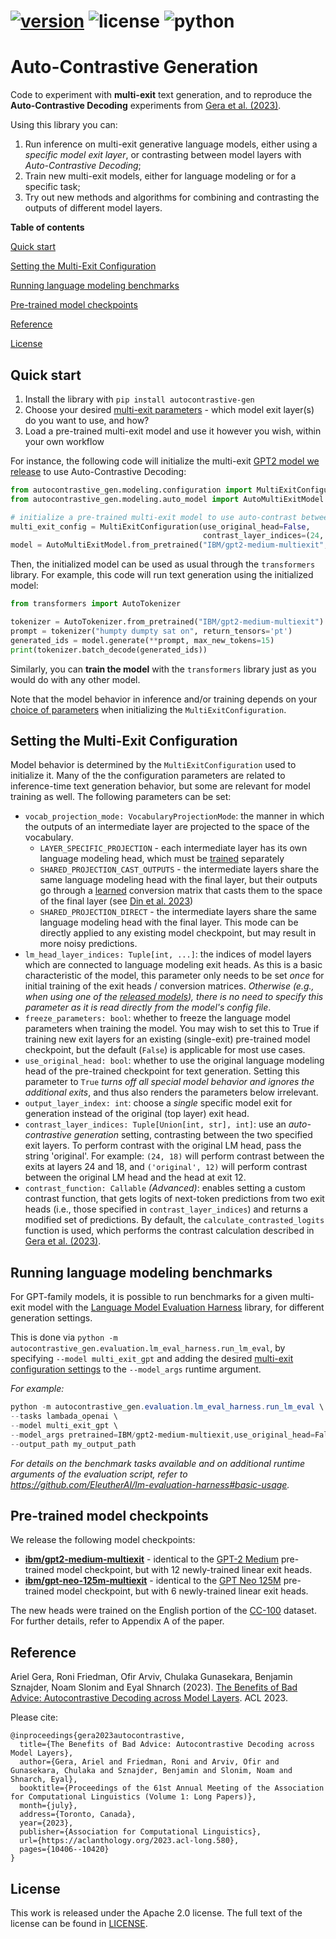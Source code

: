 # [![version](https://img.shields.io/pypi/v/autocontrastive-gen)](https://pypi.org/project/autocontrastive-gen/)  ![license](https://img.shields.io/github/license/IBM/auto-contrastive-generation)  ![python](https://img.shields.io/badge/python-3.9%20|%203.10-blue)
# Auto-Contrastive Generation

Code to experiment with **multi-exit** text generation, and to reproduce the **Auto-Contrastive Decoding** experiments from [Gera et al. (2023)](#reference). 

Using this library you can:

1. Run inference on multi-exit generative language models, either using a *specific model exit layer*, or contrasting between model layers with *Auto-Contrastive Decoding*;
2. Train new multi-exit models, either for language modeling or for a specific task;
3. Try out new methods and algorithms for combining and contrasting the outputs of different model layers.


**Table of contents**

[Quick start](#quick-start)

[Setting the Multi-Exit Configuration](#setting-the-multi-exit-configuration)

[Running language modeling benchmarks](#running-language-modeling-benchmarks)

[Pre-trained model checkpoints](#pre-trained-model-checkpoints)

[Reference](#reference)

[License](#license)

## Quick start
1. Install the library with `pip install autocontrastive-gen`
2. Choose your desired [multi-exit parameters](#setting-the-multi-exit-configuration) - which model exit layer(s) do you want to use, and how?
3. Load a pre-trained multi-exit model and use it however you wish, within your own workflow

For instance, the following code will initialize the multi-exit [GPT2 model we release](#pre-trained-model-checkpoints) to use Auto-Contrastive Decoding:
```python
from autocontrastive_gen.modeling.configuration import MultiExitConfiguration
from autocontrastive_gen.modeling.auto_model import AutoMultiExitModel

# initialize a pre-trained multi-exit model to use auto-contrast between layer 24 and layer 12
multi_exit_config = MultiExitConfiguration(use_original_head=False, 
                                           contrast_layer_indices=(24, 12))
model = AutoMultiExitModel.from_pretrained("IBM/gpt2-medium-multiexit", multi_exit_config=multi_exit_config)
```

Then, the initialized model can be used as usual through the `transformers` library. For example, this code will run text generation using the initialized model:

```python
from transformers import AutoTokenizer

tokenizer = AutoTokenizer.from_pretrained("IBM/gpt2-medium-multiexit")
prompt = tokenizer("humpty dumpty sat on", return_tensors='pt')
generated_ids = model.generate(**prompt, max_new_tokens=15)
print(tokenizer.batch_decode(generated_ids))
```
Similarly, you can **train the model** with the `transformers` library just as you would do with any other model.

Note that the model behavior in inference and/or training depends on your [choice of parameters](#setting-the-multi-exit-configuration) when initializing the `MultiExitConfiguration`.

## Setting the Multi-Exit Configuration
Model behavior is determined by the `MultiExitConfiguration` used to initialize it. Many of the the configuration parameters are related to inference-time text generation behavior, but some are relevant for model training as well. The following parameters can be set:

- `vocab_projection_mode: VocabularyProjectionMode`: the manner in which the outputs of an intermediate layer are projected to the space of the vocabulary.
  - `LAYER_SPECIFIC_PROJECTION` - each intermediate layer has its own language modeling head, which must be [trained](https://github.com/IBM/auto-contrastive-generation/blob/main/autocontrastive_gen/run_training.py) separately
  - `SHARED_PROJECTION_CAST_OUTPUTS` - the intermediate layers share the same language modeling head with the final layer, but their outputs go through a [learned](https://github.com/IBM/auto-contrastive-generation/blob/main/autocontrastive_gen/train_conv_matrices.py) conversion matrix that casts them to the space of the final layer (see [Din et al. 2023](https://arxiv.org/abs/2303.09435))
  - `SHARED_PROJECTION_DIRECT` - the intermediate layers share the same language modeling head with the final layer. This mode can be directly applied to any existing model checkpoint, but may result in more noisy predictions.
- `lm_head_layer_indices: Tuple[int, ...]`: the indices of model layers which are connected to language modeling exit heads. As this is a basic characteristic of the model, this parameter only needs to be set *once* for initial training of the exit heads / conversion matrices. *Otherwise (e.g., when using one of the [released models](#pre-trained-model-checkpoints)), there is no need to specify this parameter as it is read directly from the model's config file*.
- `freeze_parameters: bool`: whether to freeze the language model parameters when training the model. You may wish to set this to True if training new exit layers for an existing (single-exit) pre-trained model checkpoint, but the default (`False`) is applicable for most use cases.
- `use_original_head: bool`: whether to use the original language modeling head of the pre-trained checkpoint for text generation. Setting this parameter to `True` *turns off all special model behavior and ignores the additional exits*, and thus also renders the parameters below irrelevant.
- `output_layer_index: int`: choose a *single* specific model exit for generation instead of the original (top layer) exit head.
- `contrast_layer_indices: Tuple[Union[int, str], int]`: use an *auto-contrastive generation* setting, contrasting between the two specified exit layers. To perform contrast with the original LM head, pass the string 'original'. For example: `(24, 18)` will perform contrast between the exits at layers 24 and 18, and `('original', 12)` will perform contrast between the original LM head and the head at exit 12.
- `contrast_function: Callable` *(Advanced)*: enables setting a custom contrast function, that gets logits of next-token predictions from two exit heads (i.e., those specified in `contrast_layer_indices`) and returns a modified set of predictions. By default, the `calculate_contrasted_logits` function is used, which performs the contrast calculation described in [Gera et al. (2023)](#reference).


## Running language modeling benchmarks
For GPT-family models, it is possible to run benchmarks for a given multi-exit model with the [Language Model Evaluation Harness](https://github.com/EleutherAI/lm-evaluation-harness) library, for different generation settings.

This is done via `python -m autocontrastive_gen.evaluation.lm_eval_harness.run_lm_eval`, by specifying `--model multi_exit_gpt` and adding the desired [multi-exit configuration settings](#setting-the-multi-exit-configuration) to the `--model_args` runtime argument.

_For example:_
```powershell
python -m autocontrastive_gen.evaluation.lm_eval_harness.run_lm_eval \
--tasks lambada_openai \
--model multi_exit_gpt \
--model_args pretrained=IBM/gpt2-medium-multiexit,use_original_head=False,contrast_layer_indices='original;12' \
--output_path my_output_path
```
_For details on the benchmark tasks available and on additional runtime arguments of the evaluation script, refer to https://github.com/EleutherAI/lm-evaluation-harness#basic-usage._


## Pre-trained model checkpoints
We release the following model checkpoints:
- [**ibm/gpt2-medium-multiexit**](https://huggingface.co/ibm/gpt2-medium-multiexit) - identical to the [GPT-2 Medium](https://huggingface.co/gpt2-medium) pre-trained model checkpoint, but with 12 newly-trained linear exit heads.
- [**ibm/gpt-neo-125m-multiexit**](https://huggingface.co/ibm/gpt-neo-125m-multiexit) - identical to the [GPT Neo 125M](https://huggingface.co/EleutherAI/gpt-neo-125m) pre-trained model checkpoint, but with 6 newly-trained linear exit heads.

The new heads were trained on the English portion of the [CC-100](https://huggingface.co/datasets/cc100) dataset. For further details, refer to Appendix A of the paper. 

## Reference
Ariel Gera, Roni Friedman, Ofir Arviv, Chulaka Gunasekara, Benjamin Sznajder, Noam Slonim and Eyal Shnarch (2023). 
[The Benefits of Bad Advice: Autocontrastive Decoding across Model Layers](https://aclanthology.org/2023.acl-long.580). ACL 2023.

Please cite: 
```
@inproceedings{gera2023autocontrastive,
  title={The Benefits of Bad Advice: Autocontrastive Decoding across Model Layers},
  author={Gera, Ariel and Friedman, Roni and Arviv, Ofir and Gunasekara, Chulaka and Sznajder, Benjamin and Slonim, Noam and Shnarch, Eyal},
  booktitle={Proceedings of the 61st Annual Meeting of the Association for Computational Linguistics (Volume 1: Long Papers)},
  month={july},
  address={Toronto, Canada},
  year={2023},
  publisher={Association for Computational Linguistics},
  url={https://aclanthology.org/2023.acl-long.580},
  pages={10406--10420}
}
```

## License
This work is released under the Apache 2.0 license. The full text of the license can be found in [LICENSE](LICENSE).
